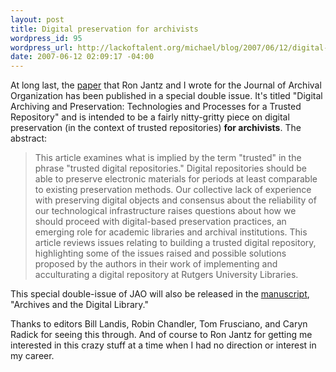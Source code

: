 ```yaml
--- 
layout: post
title: Digital preservation for archivists
wordpress_id: 95
wordpress_url: http://lackoftalent.org/michael/blog/2007/06/12/digital-preservation-for-archivists/
date: 2007-06-12 02:09:17 -04:00
---
```

At long last, the <a target="_blank" href="http://www.haworthpress.com/store/Toc_views.asp?sid=B9KRK3DL5LA88K9NC1ENHM48GKDQ0AJ0&TOCName=J201v04n01_TOC&desc=Volume%3A%204%20Issue%3A%201%2F2">paper</a> that Ron Jantz and I wrote for the Journal of Archival Organization has been published in a special double issue.  It's titled "Digital Archiving and Preservation: Technologies and Processes for a Trusted Repository" and is intended to be a fairly nitty-gritty piece on digital preservation (in the context of trusted repositories) <strong>for archivists</strong>.  The abstract:<blockquote>This article examines what is implied by the term "trusted" in the phrase "trusted digital repositories." Digital repositories should be able to preserve electronic materials for periods at least comparable to existing preservation methods. Our collective lack of experience with preserving digital objects and consensus about the reliability of our technological infrastructure raises questions about how we should proceed with digital-based preservation practices, an emerging role for academic libraries and archival institutions. This article reviews issues relating to building a trusted digital repository, highlighting some of the issues raised and possible solutions proposed by the authors in their work of implementing and acculturating a digital repository at Rutgers University Libraries.</blockquote>
This special double-issue of JAO will also be released in the <a href="http://www.haworthpress.com/store/product.asp?sid=0MEHAR64F60N9J3KA44B3X8836FHDSK6&sku=6008&detail=Contents" target="_blank">manuscript</a>, "Archives and the Digital Library."

Thanks to editors Bill Landis, Robin Chandler, Tom Frusciano, and Caryn Radick for seeing this through.  And of course to Ron Jantz for getting me interested in this crazy stuff at a time when I had no direction or interest in my career.
